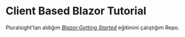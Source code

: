 # Client Based Blazor Tutorial

Pluralsight'tan aldığım _[Blazor:Getting Started](https://app.pluralsight.com/library/courses/getting-started-blazor/table-of-contents)_ eğitimini çalıştığım Repo.
